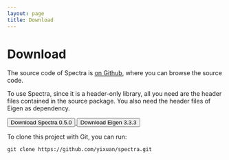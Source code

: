```yaml
---
layout: page
title: Download
---
```


# Download

The source code of Spectra is [on Github](https://github.com/yixuan/spectra),
where you can browse the source code.

To use Spectra, since it is a header-only library, all you need are the
header files contained in the source package. You also need the header files
of Eigen as dependency.

<a href="https://github.com/yixuan/spectra/archive/v0.5.0.tar.gz">
<button type="button" class="btn btn-success btn-sm">
<span class="glyphicon glyphicon-download"></span> Download Spectra 0.5.0
</button>
</a>

<a href="https://bitbucket.org/eigen/eigen/get/3.3.3.tar.gz">
<button type="button" class="btn btn-success btn-sm">
<span class="glyphicon glyphicon-download"></span> Download Eigen 3.3.3
</button>
</a>

To clone this project with Git, you can run:

~~~
git clone https://github.com/yixuan/spectra.git
~~~

